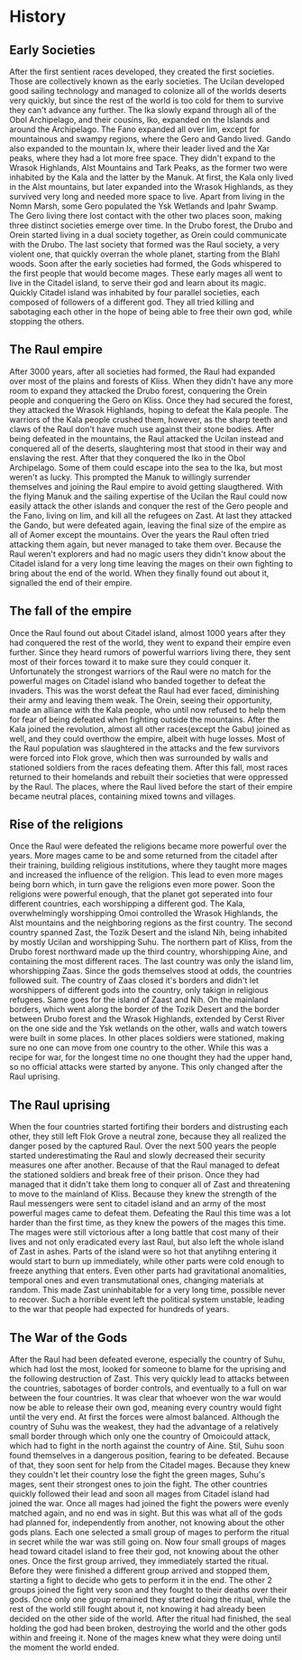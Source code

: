 # History

## Early Societies

After the first sentient races developed, they created the first societies.
Those are collectively known as the early societies.
The Ucilan developed good sailing technology and managed to colonize all of the worlds deserts very quickly, but since the rest of the world is too cold for them to survive they can't advance any further.
The Ika slowly expand through all of the Obol Archipelago, and their cousins, Iko, expanded on the Islands and around the Archipelago.
The Fano expanded all over Iim, except for mountainous and swampy regions, where the Gero and Gando lived.
Gando also expanded to the mountain Ix, where their leader lived and the Xar peaks, where they had a lot more free space.
They didn't expand to the Wrasok Highlands, Alst Mountains and Tark Peaks, as the former two were inhabited by the Kala and the latter by the Manuk.
At first, the Kala only lived in the Alst mountains, but later expanded into the Wrasok Highlands, as they survived very long and needed more space to live.
Apart from living in the Nomn Marsh, some Gero populated the Ysk Wetlands and Ipahr Swamp. 
The Gero living there lost contact with the other two places soon, making three distinct societies emerge over time.
In the Drubo forest, the Drubo and Orein started living in a dual society together, as Orein could communicate with the Drubo.
The last society that formed was the Raul society, a very violent one, that quickly overran the whole planet, starting from the Blahl woods.
Soon after the early societies had formed, the Gods whispered to the first people that would become mages. 
These early mages all went to live in the Citadel island, to serve their god and learn about its magic. 
Quickly Citadel island was inhabited by four parallel societies, each composed of followers of a different god. 
They all tried killing and sabotaging each other in the hope of being able to free their own god, while stopping the others.

## The Raul empire

After 3000 years, after all societies had formed, the Raul had expanded over most of the plains and forests of Kliss.
When they didn't have any more room to expand they attacked the Drubo forest, conquering the Orein people and conquering the Gero on Kliss.
Once they had secured the forest, they attacked the Wrasok Highlands, hoping to defeat the Kala people.
The warriors of the Kala people crushed them, however, as the sharp teeth and claws of the Raul don't have much use against their stone bodies. 
After being defeated in the mountains, the Raul attacked the Ucilan instead and conquered all of the deserts, slaughtering most that stood in their way and enslaving the rest.
After that they conquered the Iko in the Obol Archipelago.
Some of them could escape into the sea to the Ika, but most weren't as lucky.
This prompted the Manuk to willingly surrender themselves and joining the Raul empire to avoid getting slaugthered.
With the flying Manuk and the sailing expertise of the Ucilan the Raul could now easily attack the other islands and conquer the rest of the Gero people and the Fano, living on Iim, and kill all the refugees on Zast.
At last they attacked the Gando, but were defeated again, leaving the final size of the empire as all of Aomer except the mountains.
Over the years the Raul often tried attacking them again, but never managed to take them over.
Because the Raul weren't explorers and had no magic users they didn't know about the Citadel island for a very long time leaving the mages on their own fighting to bring about the end of the world.
When they finally found out about it, signalled the end of their empire.

## The fall of the empire

Once the Raul found out about Citadel island, almost 1000 years after they had conquered the rest of the world, they went to expand their empire even further.
Since they heard rumors of powerful warriors living there, they sent most of their forces toward it to make sure they could conquer it.
Unfortunately the strongest warriors of the Raul were no match for the powerful mages on Citadel island who banded together to defeat the invaders. 
This was the worst defeat the Raul had ever faced, diminishing their army and leaving them weak.
The Orein, seeing their opportunity, made an alliance with the Kala people, who until now refused to help them for fear of being defeated when fighting outside the mountains.
After the Kala joined the revolution, almost all other races(except the Gabu) joined as well, and they could overthow the empire, albeit with huge losses.
Most of the Raul population was slaughtered in the attacks and the few survivors were forced into Flok grove, which then was surrounded by walls and stationed soldiers from the races defeating them.
After this fall, most races returned to their homelands and rebuilt their societies that were oppressed by the Raul.
The places, where the Raul lived before the start of their empire became neutral places, containing mixed towns and villages. 

## Rise of the religions

Once the Raul were defeated the religions became more powerful over the years.
More mages came to be and some returned from the citadel after their training, building religious institutions, where they taught more mages and increased the influence of the religion.
This lead to even more mages being born which, in turn gave the religions even more power.
Soon the religions were powerful enough, that the planet got seperated into four different countries, each worshipping a different god.
The Kala, overwhelmingly worshipping Omoi controlled the Wrasok Highlands, the Alst mountains and the neighboring regions as the first country.
The second country spanned Zast, the Tozik Desert and the island Nih, being inhabited by mostly Ucilan and worshipping Suhu.
The northern part of Kliss, from the Drubo forest northward made up the third country, whorshipping Aine, and containing the most different races.
The last country was only the island Iim, whorshipping Zaas.
Since the gods themselves stood at odds, the countries followed suit.
The country of Zaas closed it's borders and didn't let worshippers of different gods into the country, only takign in religious refugees.
Same goes for the island of Zaast and Nih.
On the mainland borders, which went along the border of the Tozik Desert and the border between Drubo forest and the Wrasok Highlands, extended by Cerst River on the one side and the Ysk wetlands on the other, walls and watch towers were built in some places.
In other places soldiers were stationed, making sure no one can move from one country to the other.
While this was a recipe for war, for the longest time no one thought they had the upper hand, so no official attacks were started by anyone.
This only changed after the Raul uprising.

## The Raul uprising

When the four countries started fortifing their borders and distrusting each other, they still left Flok Grove a neutral zone, because they all realized the danger posed by the captured Raul.
Over the next 500 years the people started underestimating the Raul and slowly decreased their security measures one after another.
Because of that the Raul managed to defeat the stationed soldiers and break free of their prison. 
Once they had managed that it didn't take them long to conquer all of Zast and threatening to move to the mainland of Kliss.
Because they knew the strength of the Raul messengers were sent to citadel island and an army of the most powerful mages came to defeat them.
Defeating the Raul this time was a lot harder than the first time, as they knew the powers of the mages this time.
The mages were still victorious after a long battle that cost many of their lives and not only eradicated every last Raul, but also left the whole island of Zast in ashes.
Parts of the island were so hot that anytihng entering it would start to burn up immediately, while other parts were cold enough to freeze anything that enters.
Even other parts had gravitational anomalities, temporal ones and even transmutational ones, changing materials at random.
This made Zast uninhabitable for a very long time, possible never to recover.
Such a horrible event left the political system unstable, leading to the war that people had expected for hundreds of years.

## The War of the Gods

After the Raul had been defeated everone, especially the country of Suhu, which had lost the most, looked for someone to blame for the uprising and the following destruction of Zast. 
This very quickly lead to attacks between the countries, sabotages of border controls, and eventually to a full on war between the four countries.
It was clear that whoever won the war would now be able to release their own god, meaning every country would fight until the very end.
At first the forces were almost balanced.
Although the country of Suhu was the weakest, they had the advantage of a relatively small border through which only one the country of Omoicould attack, which had to fight in the north against the country of Aine.
Stil, Suhu soon found themselves in a dangerous position, fearing to be defeated.
Because of that, they soon sent for help from the Citadel mages.
Because they knew they couldn't let their country lose the fight the green mages, Suhu's mages, sent their strongest ones to join the fight.
The other countries quickly followed their lead and soon all mages from Citadel island had joined the war.
Once all mages had joined the fight the powers were evenly matched again, and no end was in sight.
But this was what all of the gods had planned for, independently from another, not knowing about the other gods plans.
Each one selected a small group of mages to perform the ritual in secret while the war was still going on.
Now four small groups of mages head toward citadel island to free their god, not knowing about the other ones.
Once the first group arrived, they immediately started the ritual. 
Before they were finished a different group arrived and stopped them, starting a fight to decide who gets to perform it in the end.
The other 2 groups joined the fight very soon and they fought to their deaths over their gods.
Once only one group remained they started doing the ritual, while the rest of the world still fought about it, not knowing it had already been decided on the other side of the world.
After the ritual had finished, the seal holding the god had been broken, destroying the world and the other gods within and freeing it.
None of the mages knew what they were doing until the moment the world ended.
